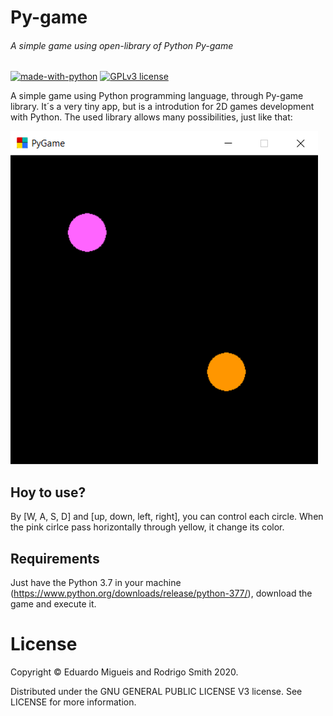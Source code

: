 # Py-game
###### A simple game using open-library of Python Py-game

[![made-with-python](https://img.shields.io/badge/Made%20with-Python-1f425f.svg)](https://www.python.org/)
[![GPLv3 license](https://img.shields.io/badge/License-GPLv3-blue.svg)](http://perso.crans.org/besson/LICENSE.html)

A simple game using Python programming language, through Py-game library. It´s a very tiny app, but is a introdution for 
2D games development with Python. The used library allows many possibilities, just like that:

![](screenshot.png)

## Hoy to use?

By [W, A, S, D] and [up, down, left, right], you can control each circle. When the pink cirlce pass horizontally through yellow, it change its color.

## Requirements

Just have the Python 3.7 in your machine (https://www.python.org/downloads/release/python-377/), download the game and execute it.

# License

Copyright &copy; Eduardo Migueis and Rodrigo Smith 2020.

Distributed under the GNU GENERAL PUBLIC LICENSE V3 license. See LICENSE for more information.
